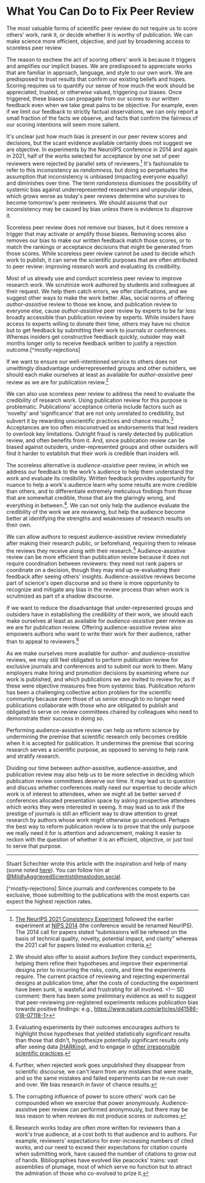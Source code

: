 # What You Can Do to Fix Peer Review
<!-- # Rejecting *Reject* in Scientific Peer Review -->

<!-- Concepts lost
   Authors incentives
   Fashion show
-->

The most valuable forms of scientific peer review do not require us to score others' work, rank it, or decide whether it is worthy of publication. We can make science more efficient, objective, and just by broadening access to scoreless peer review
<!-- beyond what we already to provide when helping students, colleagues, and friends. -->

The reason to eschew the act of scoring others' work is because it triggers and amplifies our implicit biases. We are predisposed to appreciate works that are familiar in approach, language, and style to our own work. We are predisposed to trust results that confirm our existing beliefs and hopes. Scoring requires us to quantify our sense of how much the work should be appreciated, trusted, or otherwise valued, triggering our biases. Once triggered, these biases can propagate from our scores to our written feedback even when we take great pains to be objective. For example, even if we limit our feedback to strictly factual observations, we can only report a small fraction of the facts we observe, and facts that confirm the fairness of our scoring intentions will seem more salient. 
<!-- Newcomers, underrepresented groups, and other outsiders may not only get lower scores, but worse feedback. -->

It's unclear just how much bias is present in our peer review scores and decisions, but the scant evidence available certainly does not suggest we are objective. In experiments by the NeuroIPS conference in 2014 and again in 2021, half of the works selected for acceptance by one set of peer reviewers were rejected by parallel sets of reviewers.[^consistency] It's fashionable to refer to this inconsistency as *randomness*, but doing so perpetuates the assumption that inconsistency is unbiased (impacting everyone equally) and diminishes over time. The term *randomness* dismisses the possibility of systemic bias against underrepresented researchers and unpopular ideas, which grows worse as today's peer reviews determine who survives to become tomorrow's peer reviewers. We should assume that our inconsistency may be caused by bias unless there is evidence to disprove it.

Scoreless peer review does not remove our biases, but it does remove a trigger that may activate or amplify those biases. Removing scores also removes our bias to make our written feedback match those scores, or to match the rankings or acceptance decisions that might be generated from those scores. While scoreless peer review cannot be used to decide which work to publish, it can serve the scientific purposes that are often attributed to peer review: improving research work and evaluating its credibility.

Most of us already use and conduct scoreless peer review to improve research work. We scrutinize work authored by students and colleagues at their request. We help them catch errors, we offer clarifications, and we suggest other ways to make the work better. <!-- Many of solicit, and provide, such *author-assistive* peer review on short deadlines, sometimes as little as hours, as we prepare work for submission to journals and conferences. --> Alas, social norms of offering *author-assistive* review to those we know, and publication review to everyone else, cause *author-assistive* peer review by experts to be far less broadly accessible than publication review by experts. While insiders have access to experts willing to donate their time, others may have no choice but to get feedback by submitting their work to journals or conferences. Whereas insiders get constructive feedback quickly, outsider may wait months longer only to receive feedback written to justify a rejection outcome.[^mostly-rejections]

If we want to ensure our well-intentioned service to others does not unwittingly disadvantage underrepresented groups and other outsiders, we should each make ourselves at least as available for *author-assistive* peer review as we are for publication review.[^pre-experimental-review]

[^pre-experimental-review]: We should also offer to assist authors *before* they conduct experiments, helping them refine their hypotheses and improve their experimental designs prior to incurring the risks, costs, and time the experiments require. The current practice of reviewing and rejecting experimental designs at publication time, after the costs of conducting the experiment have been sunk, is wasteful and frustrating for all involved. <!-- SD comment: there has been some preliminary evidence as well to suggest that peer-reviewing pre-registered experiments reduces publication bias towards positive findings: e.g., https://www.nature.com/articles/d41586-018-07118-1>

We can also use scoreless peer review to address the need to evaluate the credibility of research work. Using publication review for this purpose is problematic. Publications' acceptance criteria include factors such as ‘novelty’ and ‘significance’ that are not only unrelated to credibility, but subvert it by rewarding unscientific practices and chance results.[^evaluating-experiments-by-their-outcomes] Acceptances are too often misconstrued as endorsements that lead readers to overlook key limitations. Outright fraud is rarely detected by publication review, and often benefits from it. And, since publication review can be biased against outsiders, under-represented groups and other outsiders will find it harder to establish that their work is credible than insiders will.

The scoreless alternative is *audience-assistive* peer review, in which we address our feedback to the work's audience to help them understand the work and evaluate its credibility. Written feedback provides opportunity for nuance to help a work's audience learn why some results are more credible than others, and to differentiate extremely meticulous findings from those that are somewhat credible, those that are the glaringly wrong, and everything in between.[^rejects-invisible-if-unpublished]. We can not only help the audience evaluate the credibility of the work we are reviewing, but help the audience become better at identifying the strengths and weaknesses of research results on their own.

We can allow authors to request audience-assistive review immediately after making their research public, or beforehand, requiring them to release the reviews they receive along with their research.[^anonymity] Audience-assistive review can be more efficient than publication review because it does not require coordination between reviewers: they need not rank papers or coordinate on a decision, though they may end up re-evaluating their feedback after seeing others' insights. Audience-assistive reviews become part of science's open discourse and so there is more opportunity to recognize and mitigate any bias in the review process than when work is scrutinized as part of a shadow discourse.

If we want to reduce the disadvantage that under-represented groups and outsiders have in establishing the credibility of their work, we should each make ourselves at least as available for *audience-assistive* peer review as we are for publication review. Offering audience-assistive review also empowers authors who want to write their work for their audience, rather than to appeal to reviewers.[^written-for-reviewers]

As we make ourselves more available for *author-* and *audience-assistive* reviews, we may still feel obligated to perform publication review for exclusive journals and conferences and to submit our work to them. Many employers make hiring and promotion decisions by examining where our work is published, and which publications we are invited to review for, as if these were objective measures free from systemic bias.  Publication reform has been a challenging collective action problem for the scientific community because even those of us senior enough to no longer need publications collaborate with those who are obligated to publish and obligated to serve on review committees chaired by colleagues who need to demonstrate their success in doing so.
<!-- SD: redundant with previous sentence?: Reforming how we peer review work and how we evaluate each other has been a challenging collective action problem for the scientific community. -->
 
Performing audience-assistive review can help us reform science by undermining the premise that scientific research only becomes credible when it is accepted for publication. It undermines the premise that scoring research serves a scientific purpose, as opposed to serving to help rank and stratify research.

Dividing our time between author-assistive, audience-assistive, and publication review may also help us to be more selective in deciding which publication review committees deserve our time. It may lead us to question and discuss whether conferences really need our expertise to decide which work is of interest to attendees, when we might all be better served if conferences allocated presentation space by asking prospective attendees which works they were interested in seeing. It may lead us to ask if the prestige of journals is still an efficient way to draw attention to great research by authors whose work might otherwise go unnoticed. Perhaps the best way to reform publication review is to prove that the only purpose we really need it for is attention and advancement, making it easier to reckon with the question of whether it is an efficient, objective, or just tool to serve that purpose.


---

Stuart Schechter wrote this article with the inspiration and help of many (some noted [here](./Acknowledgements.md)). You can follow him at [@MildlyAggrievedScientist@mastodon.social](https://mastodon.social/@MildlyAggrievedScientist).


[^anonymity]: The corrupting influence of power to score others' work can be compounded when we exercise that power anonymously. Audience-assistive peer review can performed anonymously, but there may be less reason to when reviews do not produce scores or outcomes.

[^evaluating-experiments-by-their-outcomes]: Evaluating experiments by their outcomes encourages authors to highlight those hypotheses that yielded statistically significant results than those that didn't, hypothesize potentially significant results only after seeing data [(HARKing)](./Recommended-Readings.md#harking-hypothesizing-after-the-results-are-known), and to engage in [other irresponsible scientific practices](./Recommended-Readings.md#rein-in-the-four-horsemen-of-irreproducibility).
<!-- ALREADY in ^selection-of-scientists That poor scientific practices increase one's chance of publication has been said to cause the [natural selection of bad science](https://royalsocietypublishing.org/doi/10.1098/rsos.160384) and, by implication, the natural selection of bad scientists. -->
<!-- to elide details reviewers might find uninteresting (even if needed to replicate the experiment), to inflate their contributions, to dedicate more space and attention to -->
<!-- <p>Authors may be tempted to aggrandize their research to look more important. In some fields (including [mine](./Notes.md#speculation)), researchers are even pressured by reviewers to go beyond factual reporting of results to speculate about their research's impact and importance.</p> -->

[^consistency]: [The NeurIPS 2021 Consistency Experiment](https://blog.neurips.cc/2021/12/08/the-neurips-2021-consistency-experiment/) followed the earlier experiment at [NIPS 2014](https://nips.cc/Conferences/2014/CallForPapers) (the conference would be renamed NeurIPS). The 2014 call for papers stated “submissions will be refereed on the basis of technical quality, novelty, potential impact, and clarity” whereas the 2021 call for papers listed no evaluation criteria.

[^mostly-rejections] Since journals and conferences compete to be exclusive, those submitting to the publications with the most experts can expect the highest rejection rates.

[^subjective-integrity]: To understand why integrity is inherently subjective, consider an experiment that attempts to prove a hypothesis by rejecting a null hypothesis. The experiment does not consider or attempt to test a third hypothesis that would also lead the null hypothesis to be rejected. If a reviewer considers that third hypothesis sufficiently implausible, the third hypothesis does not impact the integrity of the experiment. If a reviewer considers the third hypothesis sufficiently plausible, they might conclude that the experiment should have been designed to disprove it as well.

[^open-peer-review]: Audience-assistive peer review is similar to [open peer review](https://en.wikipedia.org/wiki/Open_peer_review) in that reviews are published. Open peer review often a form of publication peer review and may only make requirements of publishing reviews for accepted papers.

[^social-contract]: The social contract of informative peer review requires authors to publish the reviews along with the work. If authors want to publish a revision before the reviews are updated in response to it, or if reviewers are unwilling or unable to respond to it, authors must also share the versions last reviewed by each reviewer, informing their audience of what may have changed since each reviewer last updated their review.  While the requirement to share reviews burdens authors who receive feedback they believe to be misleading or outright malicious, they can rebut that feedback themselves or ask other reviewers, or even outside experts, to do so.

[^rejects-invisible-if-unpublished]: Further, when rejected work goes unpublished they disappear from scientific discourse, we can't learn from any mistakes that were made, and so the same mistakes and failed experiments can be re-run over and over. We bias research in favor of chance results.

[^written-for-reviewers]: Research works today are often more written for reviewers than a work's true audience, at a cost both to that audience and to authors. For example, reviewers' expectations for ever-increasing numbers of cited works, and our need to exceed their expectations for citation counts when submitting work, have caused the number of citations to grow out of hands. Bibliographies have evolved like peacocks' trains: vast assemblies of plumage, most of which serve no function but to attract the admiration of those who co-evolved to prize it.

[^selection-of-scientists]: Some have even argued that natural selection favors scientists whose “poor” methods “produce the greatest number of publishable results” which leads to “increasingly high false discovery rates”. See [recommended readings](./Recommended-Readings.md/#the-natural-selection-of-bad-science) or go directly to the primary source by [Smaldino and McElreath](https://royalsocietypublishing.org/doi/10.1098/rsos.160384).



[^figure-out-where-to-put-this-footnote]: Whereas publication review can reinforce knowledge asymmetries, audience-assistive feedback is designed to reduce knowledge asymmetries, reducing the knowledge gap between authors and audience.